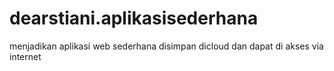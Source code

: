 # dearstiani.aplikasisederhana
menjadikan aplikasi web sederhana disimpan dicloud dan dapat di akses via internet
